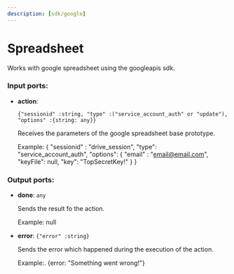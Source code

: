 ```yaml
---
description: [sdk/google]
---
```


# Spreadsheet

Works with google spreadsheet using the googleapis sdk.

### Input ports:

* __action__: 
    ```
    {"sessionid" :string, "type" :("service_account_auth" or "update"), "options" :{string: any}}
    ```

    Receives the parameters of the google spreadsheet base prototype.
    
    Example: 
    {
      "sessionid" : "drive_session",
      "type": "service_account_auth",
      "options": {
         "email" : "email@email.com",
        "keyFile":  null,
         "key": "TopSecretKey!" 
      }
    }

### Output ports:

* __done__: `any`

    Sends the result fo the action.
    
    Example:
    null


* __error__: `{"error" :string}`

    Sends the error which happened during the execution of the action.
    
    Example:.
    {error: "Something went wrong!"}

